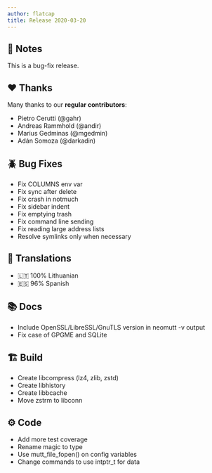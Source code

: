 ```yaml
---
author: flatcap
title: Release 2020-03-20
---
```


## :book: Notes

This is a bug-fix release.

## :heart: Thanks

Many thanks to our **regular contributors**:

- Pietro Cerutti (@gahr)
- Andreas Rammhold (@andir)
- Marius Gedminas (@mgedmin)
- Adán Somoza (@darkadin)

## :beetle: Bug Fixes

- Fix COLUMNS env var
- Fix sync after delete
- Fix crash in notmuch
- Fix sidebar indent
- Fix emptying trash
- Fix command line sending
- Fix reading large address lists
- Resolve symlinks only when necessary

## :black_flag: Translations

- :lithuania: 100% Lithuanian
- :es: 96% Spanish

## :books: Docs

- Include OpenSSL/LibreSSL/GnuTLS version in neomutt -v output
- Fix case of GPGME and SQLite

## :building_construction: Build

- Create libcompress (lz4, zlib, zstd)
- Create libhistory
- Create libbcache
- Move zstrm to libconn

## :gear: Code

- Add more test coverage
- Rename magic to type
- Use mutt_file_fopen() on config variables
- Change commands to use intptr_t for data
